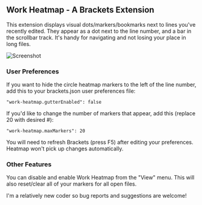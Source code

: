 Work Heatmap - A Brackets Extension
-------------------

This extension displays visual dots/markers/bookmarks next to lines you've recently edited. They appear as a dot next to the line number, and a bar in the scrollbar track. It's handy for navigating and not losing your place in long files.

![Screenshot](http://i.imgur.com/W4eud4g.png)

### User Preferences
If you want to hide the circle heatmap markers to the left of the line number, add this to your brackets.json user preferences file:
```
"work-heatmap.gutterEnabled": false
```

If you'd like to change the number of markers that appear, add this (replace 20 with desired #):
```
"work-heatmap.maxMarkers": 20
```

You will need to refresh Brackets (press F5) after editing your preferences. Heatmap won't pick up changes automatically.


### Other Features
You can disable and enable Work Heatmap from the "View" menu. This will also reset/clear all of your markers for all open files.


I'm a relatively new coder so bug reports and suggestions are welcome!
